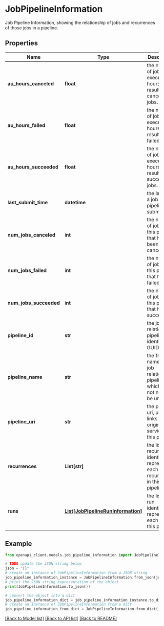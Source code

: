 # JobPipelineInformation

Job Pipeline Information, showing the relationship of jobs and recurrences of those jobs in a pipeline.

## Properties

Name | Type | Description | Notes
------------ | ------------- | ------------- | -------------
**au_hours_canceled** | **float** | the number of job execution hours that resulted in canceled jobs. | [optional] [readonly] 
**au_hours_failed** | **float** | the number of job execution hours that resulted in failed jobs. | [optional] [readonly] 
**au_hours_succeeded** | **float** | the number of job execution hours that resulted in successful jobs. | [optional] [readonly] 
**last_submit_time** | **datetime** | the last time a job in this pipeline was submitted. | [optional] [readonly] 
**num_jobs_canceled** | **int** | the number of jobs in this pipeline that have been canceled. | [optional] [readonly] 
**num_jobs_failed** | **int** | the number of jobs in this pipeline that have failed. | [optional] [readonly] 
**num_jobs_succeeded** | **int** | the number of jobs in this pipeline that have succeeded. | [optional] [readonly] 
**pipeline_id** | **str** | the job relationship pipeline identifier (a GUID). | [optional] [readonly] 
**pipeline_name** | **str** | the friendly name of the job relationship pipeline, which does not need to be unique. | [optional] [readonly] 
**pipeline_uri** | **str** | the pipeline uri, unique, links to the originating service for this pipeline. | [optional] [readonly] 
**recurrences** | **List[str]** | the list of recurrence identifiers representing each recurrence in this pipeline. | [optional] [readonly] 
**runs** | [**List[JobPipelineRunInformation]**](JobPipelineRunInformation.md) | the list of run identifiers representing each run of this pipeline. | [optional] [readonly] 

## Example

```python
from openapi_client.models.job_pipeline_information import JobPipelineInformation

# TODO update the JSON string below
json = "{}"
# create an instance of JobPipelineInformation from a JSON string
job_pipeline_information_instance = JobPipelineInformation.from_json(json)
# print the JSON string representation of the object
print(JobPipelineInformation.to_json())

# convert the object into a dict
job_pipeline_information_dict = job_pipeline_information_instance.to_dict()
# create an instance of JobPipelineInformation from a dict
job_pipeline_information_from_dict = JobPipelineInformation.from_dict(job_pipeline_information_dict)
```
[[Back to Model list]](../README.md#documentation-for-models) [[Back to API list]](../README.md#documentation-for-api-endpoints) [[Back to README]](../README.md)


